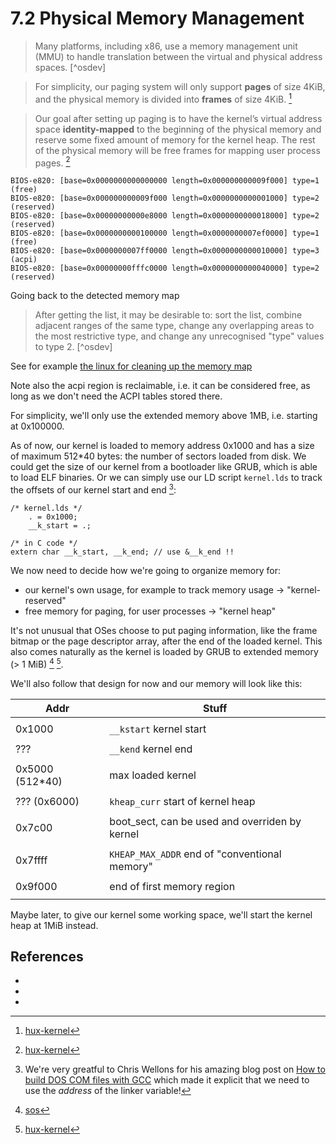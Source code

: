 # 7.2 Physical Memory Management

> Many platforms, including x86, use a memory management unit (MMU) to handle
> translation between the virtual and physical address spaces. [^osdev]


> For simplicity, our paging system will only support **pages** of size 4KiB,
> and the physical memory is divided into **frames** of size
> 4KiB. [^hux-kernel]

> Our goal after setting up paging is to have the kernel’s virtual address
> space **identity-mapped** to the beginning of the physical memory and reserve
> some fixed amount of memory for the kernel heap. The rest of the physical
> memory will be free frames for mapping user process pages.  [^hux-kernel]

```
BIOS-e820: [base=0x0000000000000000 length=0x000000000009f000] type=1 (free)
BIOS-e820: [base=0x000000000009f000 length=0x0000000000001000] type=2 (reserved)
BIOS-e820: [base=0x00000000000e8000 length=0x0000000000018000] type=2 (reserved)
BIOS-e820: [base=0x0000000000100000 length=0x0000000007ef0000] type=1 (free)
BIOS-e820: [base=0x0000000007ff0000 length=0x0000000000010000] type=3 (acpi)
BIOS-e820: [base=0x00000000fffc0000 length=0x0000000000040000] type=2 (reserved)
```

Going back to the detected memory map

> After getting the list, it may be desirable to: sort the list, combine
> adjacent ranges of the same type, change any overlapping areas to the most
> restrictive type, and change any unrecognised "type" values to type 2. [^osdev]

See for example [the linux for cleaning up the memory
map](https://github.com/torvalds/linux/blob/f0e18b03fcafd8344539101f564ae358950ae892/arch/x86/kernel/e820.c#L83)


Note also the acpi region is reclaimable, i.e. it can be considered free, as
long as we don't need the ACPI tables stored there.

For simplicity, we'll only use the extended memory above 1MB, i.e. starting at 0x100000.

As of now, our kernel is loaded to memory address 0x1000 and has a size of
maximum 512*40 bytes: the number of sectors loaded from disk. We could get the
size of our kernel from a bootloader like GRUB, which is able to load ELF
binaries. Or we can simply use our LD script `kernel.lds` to track the offsets
of our kernel start and end [^nullprog]:

```
/* kernel.lds */
    . = 0x1000;
    __k_start = .;

/* in C code */
extern char __k_start, __k_end; // use &__k_end !!
```

We now need to decide how we're going to organize memory for:

- our kernel's own usage, for example to track memory usage → "kernel-reserved"
- free memory for paging, for user processes → "kernel heap"

It's not unusual that OSes choose to put paging information, like the frame
bitmap or the page descriptor array, after the end of the loaded kernel. This
also comes naturally as the kernel is loaded by GRUB to extended memory (> 1
MiB) [^sos] [^hux-kernel].

We'll also follow that design for now and our memory will look like this:

| Addr            | Stuff                                          |
|-----------------|------------------------------------------------|
|                 |                                                |
| 0x1000          | `__kstart` kernel start                        |
|                 |                                                |
| ???             | `__kend` kernel end                            |
|                 |                                                |
| 0x5000 (512*40) | max loaded kernel                              |
|                 |                                                |
| ??? (0x6000)    | `kheap_curr` start of kernel heap              |
|                 |                                                |
| 0x7c00          | boot_sect, can be used and overriden by kernel |
|                 |                                                |
| 0x7ffff         | `KHEAP_MAX_ADDR` end of "conventional memory"  |
|                 |                                                |
| 0x9f000         | end of first memory region                     |
|                 |                                                |

Maybe later, to give our kernel some working space, we'll start the kernel heap
at 1MiB instead.


## References

- [^sos]: [sos](sos.enix.org/)
- [^hux-kernel]: [hux-kernel](https://github.com/josehu07/hux-kernel)
- [^nullprog]: We're very greatful to Chris Wellons for his amazing blog post
  on [How to build DOS COM files with
  GCC](https://nullprogram.com/blog/2014/12/09/) which made it explicit that we
  need to use the *address* of the linker variable!
